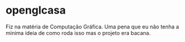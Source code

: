 # openglcasa
 Fiz na matéria de Computação Gráfica. 
 Uma pena que eu não tenha a minima ideia de como roda isso mas o projeto era bacana.
